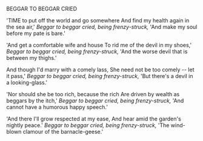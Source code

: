 BEGGAR TO BEGGAR CRIED

'TIME to put off the world and go somewhere
And find my health again in the sea air,'
*Beggar to beggar cried, being frenzy-struck,*
'And make my soul before my pate is bare.'

'And get a comfortable wife and house
To rid me of the devil in my shoes,'
*Beggar to beggar cried, being frenzy-struck,*
'And the worse devil that is between my thighs.'

And though I'd marry with a comely lass,
She need not be too comely -- let it pass,'
*Beggar to beggar cried, being frenzy-struck,*
'But there's a devil in a looking-glass.'

'Nor should she be too rich, because the rich
Are driven by wealth as beggars by the itch,'
*Beggar to beggar cried, being frenzy-struck,*
'And cannot have a humorous happy speech.'

'And there I'll grow respected at my ease,
And hear amid the garden's nightly peace.'
*Beggar to beggar cried, being frenzy-struck,*
'The wind-blown clamour of the barnacle-geese.'
